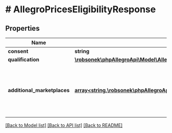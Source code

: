 # # AllegroPricesEligibilityResponse

## Properties

Name | Type | Description | Notes
------------ | ------------- | ------------- | -------------
**consent** | **string** |  | [optional]
**qualification** | [**\robsonek\phpAllegroApi\Model\AllegroPricesQualificationResponse**](AllegroPricesQualificationResponse.md) |  | [optional]
**additional_marketplaces** | [**array<string,\robsonek\phpAllegroApi\Model\AllegroPricesEligibilityResponseAdditionalMarketplacesValue>**](AllegroPricesEligibilityResponseAdditionalMarketplacesValue.md) | Eligibility state on marketplces other than the base marketplace of the account. | [optional]

[[Back to Model list]](../../README.md#models) [[Back to API list]](../../README.md#endpoints) [[Back to README]](../../README.md)
